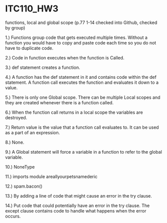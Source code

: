 # ITC110_HW3
functions, local and global scope (p.77 1-14 checked into Github, checked by group)

1.) Functions group code that gets executed multiple times. Without a function you would have to copy and paste code each time so you do not have to duplicate code.

2.) Code in function executes when the function is Called.

3.) def statement creates a function.

4.) A function has the def statement in it and contains code within the def statement.
    A function call executes the function and evaluates it down to a value.

5.) There is only one Global scope. There can be multiple Local scopes and they are created whenever there is a function called.

6.) When the function call returns in a local scope the variables are destroyed.

7.) Return value is the value that a function call evaluates to. It can be used as a part of an expression.

8.) None.

9.) A Global statement will force a variable in a function to refer to the global variable.

10.) NoneType

11.) imports module areallyourpetsnamederic

12.) spam.bacon()

13.) By adding a line of code that might cause an error in the try clause.

14.) Put code that could potentially have an error in the try clause.
The except clause contains code to handle what happens when the error occurs.
